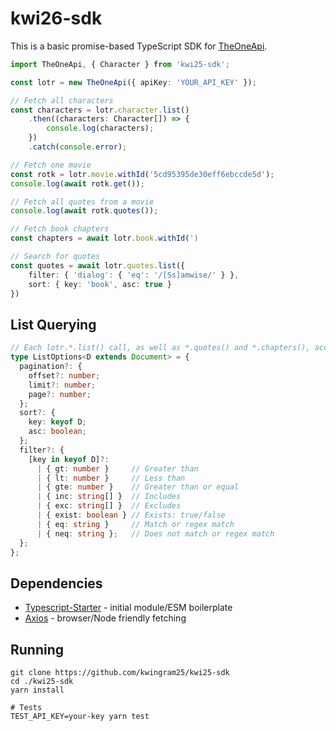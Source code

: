 # kwi26-sdk

This is a basic promise-based TypeScript SDK for [TheOneApi](https://the-one-api.dev).

```ts
import TheOneApi, { Character } from 'kwi25-sdk';

const lotr = new TheOneApi({ apiKey: 'YOUR_API_KEY' });

// Fetch all characters
const characters = lotr.character.list()
    .then((characters: Character[]) => {
        console.log(characters);
    })
    .catch(console.error);

// Fetch one movie
const rotk = lotr.movie.withId('5cd95395de30eff6ebccde5d');
console.log(await rotk.get());

// Fetch all quotes from a movie
console.log(await rotk.quotes());

// Fetch book chapters
const chapters = await lotr.book.withId(')

// Search for quotes
const quotes = await lotr.quotes.list({
    filter: { 'dialog': { 'eq': '/[Ss]amwise/' } },
    sort: { key: 'book', asc: true }
})
```

## List Querying
```ts
// Each lotr.*.list() call, as well as *.quotes() and *.chapters(), accepts the following options:
type ListOptions<D extends Document> = {
  pagination?: {
    offset?: number;
    limit?: number;
    page?: number;
  };
  sort?: {
    key: keyof D;
    asc: boolean;
  };
  filter?: {
    [key in keyof D]?:
      | { gt: number }     // Greater than
      | { lt: number }     // Less than
      | { gte: number }    // Greater than or equal
      | { inc: string[] }  // Includes
      | { exc: string[] }  // Excludes
      | { exist: boolean } // Exists: true/false
      | { eq: string }     // Match or regex match
      | { neq: string };   // Does not match or regex match
  };
};
```

## Dependencies
* [Typescript-Starter](https://github.com/bitjson/typescript-starter) - initial module/ESM boilerplate
* [Axios](https://axios.io) - browser/Node friendly fetching

## Running
```
git clone https://github.com/kwingram25/kwi25-sdk
cd ./kwi25-sdk
yarn install

# Tests
TEST_API_KEY=your-key yarn test
```
